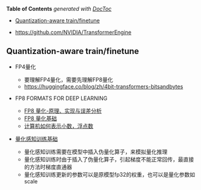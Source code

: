 <!-- START doctoc generated TOC please keep comment here to allow auto update -->
<!-- DON'T EDIT THIS SECTION, INSTEAD RE-RUN doctoc TO UPDATE -->
**Table of Contents**  *generated with [DocToc](https://github.com/thlorenz/doctoc)*

- [Quantization-aware train/finetune](#quantization-aware-trainfinetune)

<!-- END doctoc generated TOC please keep comment here to allow auto update -->


- https://github.com/NVIDIA/TransformerEngine


## Quantization-aware train/finetune

- FP4量化
  - 要理解FP4量化，需要先理解FP8量化
  - https://huggingface.co/blog/zh/4bit-transformers-bitsandbytes

- FP8 FORMATS FOR DEEP LEARNING
  - [FP8 量化-原理、实现与误差分析](https://zhuanlan.zhihu.com/p/574825662)
  - [FP8 量化基础](https://zhuanlan.zhihu.com/p/619431625)
  - [计算机如何表示小数，浮点数](https://zhuanlan.zhihu.com/p/358417700)

- [量化感知训练基础](https://zhuanlan.zhihu.com/p/158776813)
  - 量化感知训练需要在模型中插入伪量化算子，来模拟量化推理
  - 量化感知训练时由于插入了伪量化算子，引起梯度不能正常回传，最直接的方法时梯度直通器
  - 量化感知训练更新的参数可以是原模型fp32的权重，也可以是量化参数如scale